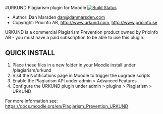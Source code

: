 #URKUND Plagiarism plugin for Moodle [![Build Status](https://travis-ci.org/danmarsden/moodle-plagiarism_urkund.svg?branch=MOODLE_30_STABLE)](https://travis-ci.org/danmarsden/moodle-plagiarism_urkund)

* Author: Dan Marsden <dan@danmarsden.com>
* Copyright: Prioinfo AB, http://www.urkund.com, http://www.prioinfo.se

URKUND is a commercial Plagiarism Prevention product owned by PrioInfo AB - you must have a paid subscription to be able to use this plugin.

## QUICK INSTALL
1. Place these files in a new folder in your Moodle install under /plagiarism/urkund
2. Visit the Notifications page in Moodle to trigger the upgrade scripts
3. Enable the Plagiarism API under admin > Advanced Features
4. Configure the URKUND plugin under admin > plugins > Plagiarism > URKUND

For more information see: https://docs.moodle.org/en/Plagiarism_Prevention_URKUND


